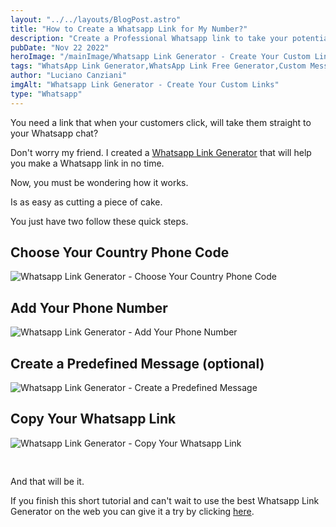 ```yaml
---
layout: "../../layouts/BlogPost.astro"
title: "How to Create a Whatsapp Link for My Number?"
description: "Create a Professional Whatsapp link to take your potential customers to your chat with a predefined message."
pubDate: "Nov 22 2022"
heroImage: "/mainImage/Whatsapp Link Generator - Create Your Custom Links.webp"
tags: "WhatsApp Link Generator,WhatsApp Link Free Generator,Custom Messages,whatsapp link to message,free whatsapp link,whatsapp link number,best whatsapp link generator,api whatsapp link,whatsapp me link,short whatsapp link generator,whatsapp link share,whatsapp link number,whatsapp link generator with message,business whatsapp link generator,whatsapp number link generator,whatsapp link code"
author: "Luciano Canziani"
imgAlt: "Whatsapp Link Generator - Create Your Custom Links"
type: "Whatsapp"
---
```


You need a link that when your customers click, will take them straight to your Whatsapp chat?

Don't worry my friend. I created a <a href="https://www.operationdev.com/tools/whatsapp-link-free-generator-create-custom-messages/" target=”_blank”>Whatsapp Link Generator</a> that will help you make a Whatsapp link in no time.

Now, you must be wondering how it works.

Is as easy as cutting a piece of cake.

You just have two follow these quick steps.

## Choose Your Country Phone Code

<img src="/imgExamples/Whatsapp Link Generator - Choose Your Country Phone Code.webp" alt="Whatsapp Link Generator - Choose Your Country Phone Code" class="img-center" />

## Add Your Phone Number

<img src="/imgExamples/Whatsapp Link Generator - Add Your Phone Number.webp" alt="Whatsapp Link Generator - Add Your Phone Number" class="img-center" />

## Create a Predefined Message (optional)

<img src="/imgExamples/Whatsapp Link Generator - Create a Predefined Message.webp" alt="Whatsapp Link Generator - Create a Predefined Message" class="img-center" />

## Copy Your Whatsapp Link

<img src="/imgExamples/Whatsapp Link Generator - Copy Your Whatsapp Link.webp" alt="Whatsapp Link Generator - Copy Your Whatsapp Link" class="img-center" style="margin-bottom: 30px" />

And that will be it.

If you finish this short tutorial and can't wait to use the best Whatsapp Link Generator on the web you can give it a try by clicking <a href="https://www.operationdev.com/tools/whatsapp-link-free-generator-create-custom-messages/" target=”_blank”>here</a>.
